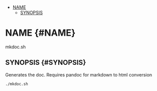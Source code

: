 -   [NAME](#NAME)
    -   [SYNOPSIS](#SYNOPSIS)

NAME {#NAME}
====

mkdoc.sh

SYNOPSIS {#SYNOPSIS}
--------

Generates the doc. Requires pandoc for markdown to html conversion

    ./mkdoc.sh
